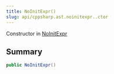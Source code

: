 ```yaml
---
title: NoInitExpr()
slug: api/cppsharp.ast.noinitexpr..ctor
---
```

Constructor in [NoInitExpr](/api/cppsharp/ast/noinitexpr)

## Summary



```csharp
public NoInitExpr()
```

